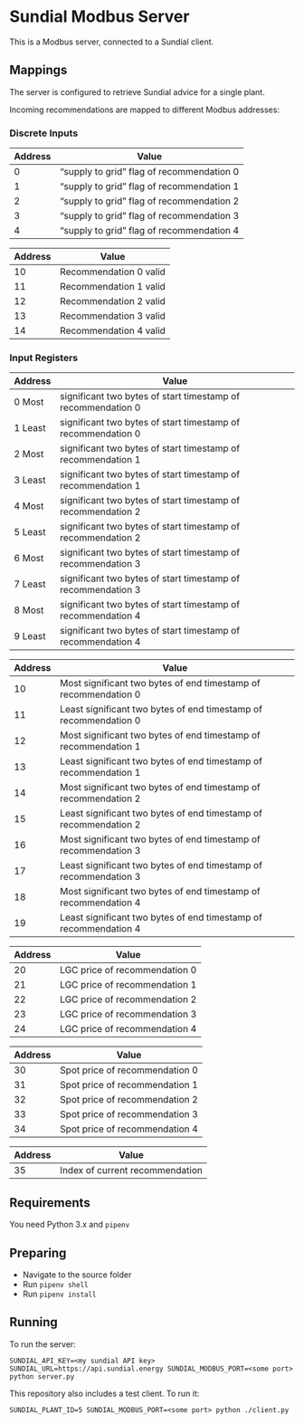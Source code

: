 # Sundial Modbus Server

This is a Modbus server, connected to a Sundial client.

## Mappings

The server is configured to retrieve Sundial advice for a single plant.

Incoming recommendations are mapped to different Modbus addresses:

### Discrete Inputs

| Address | Value                                     |
| ------- | ----------------------------------------- |
| 0       | “supply to grid” flag of recommendation 0 |
| 1       | “supply to grid” flag of recommendation 1 |
| 2       | “supply to grid” flag of recommendation 2 |
| 3       | “supply to grid” flag of recommendation 3 |
| 4       | “supply to grid” flag of recommendation 4 |

| Address | Value                  |
| ------- | ---------------------- |
| 10      | Recommendation 0 valid |
| 11      | Recommendation 1 valid |
| 12      | Recommendation 2 valid |
| 13      | Recommendation 3 valid |
| 14      | Recommendation 4 valid |

### Input Registers

| Address | Value                                                        |
| ------- | ------------------------------------------------------------ |
| 0 Most  | significant two bytes of start timestamp of recommendation 0 |
| 1 Least | significant two bytes of start timestamp of recommendation 0 |
| 2 Most  | significant two bytes of start timestamp of recommendation 1 |
| 3 Least | significant two bytes of start timestamp of recommendation 1 |
| 4 Most  | significant two bytes of start timestamp of recommendation 2 |
| 5 Least | significant two bytes of start timestamp of recommendation 2 |
| 6 Most  | significant two bytes of start timestamp of recommendation 3 |
| 7 Least | significant two bytes of start timestamp of recommendation 3 |
| 8 Most  | significant two bytes of start timestamp of recommendation 4 |
| 9 Least | significant two bytes of start timestamp of recommendation 4 |

| Address | Value                                                            |
| ------- | ---------------------------------------------------------------- |
| 10      | Most significant two bytes of end timestamp of recommendation 0  |
| 11      | Least significant two bytes of end timestamp of recommendation 0 |
| 12      | Most significant two bytes of end timestamp of recommendation 1  |
| 13      | Least significant two bytes of end timestamp of recommendation 1 |
| 14      | Most significant two bytes of end timestamp of recommendation 2  |
| 15      | Least significant two bytes of end timestamp of recommendation 2 |
| 16      | Most significant two bytes of end timestamp of recommendation 3  |
| 17      | Least significant two bytes of end timestamp of recommendation 3 |
| 18      | Most significant two bytes of end timestamp of recommendation 4  |
| 19      | Least significant two bytes of end timestamp of recommendation 4 |

| Address | Value                         |
| ------- | ----------------------------- |
| 20      | LGC price of recommendation 0 |
| 21      | LGC price of recommendation 1 |
| 22      | LGC price of recommendation 2 |
| 23      | LGC price of recommendation 3 |
| 24      | LGC price of recommendation 4 |

| Address | Value                          |
| ------- | ------------------------------ |
| 30      | Spot price of recommendation 0 |
| 31      | Spot price of recommendation 1 |
| 32      | Spot price of recommendation 2 |
| 33      | Spot price of recommendation 3 |
| 34      | Spot price of recommendation 4 |

| Address | Value                           |
| ------- | ------------------------------- |
| 35      | Index of current recommendation |

## Requirements

You need Python 3.x and `pipenv`

## Preparing

- Navigate to the source folder
- Run `pipenv shell`
- Run `pipenv install`

## Running

To run the server:

```
SUNDIAL_API_KEY=<my sundial API key> SUNDIAL_URL=https://api.sundial.energy SUNDIAL_MODBUS_PORT=<some port> python server.py
```

This repository also includes a test client. To run it:

```
SUNDIAL_PLANT_ID=5 SUNDIAL_MODBUS_PORT=<some port> python ./client.py
```
